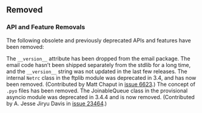 ## Removed
### API and Feature Removals
The following obsolete and previously deprecated APIs and features have been removed:

The `__version__` attribute has been dropped from the email package. The email code hasn’t been shipped separately from the stdlib for a long time, and the `__version__` string was not updated in the last few releases.
The internal `Netrc` class in the ftplib module was deprecated in 3.4, and has now been removed. (Contributed by Matt Chaput in [issue 6623](https://bugs.python.org/issue6623).)
The concept of `.pyo` files has been removed.
The JoinableQueue class in the provisional asyncio module was deprecated in 3.4.4 and is now removed. (Contributed by A. Jesse Jiryu Davis in [issue 23464](https://bugs.python.org/issue23464).)
